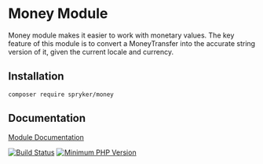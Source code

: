 # Money Module

Money module makes it easier to work with monetary values. The key feature of this module is to convert a MoneyTransfer into the accurate string version of it, given the current locale and currency.

## Installation

```
composer require spryker/money
```

## Documentation

[Module Documentation](https://academy.spryker.com/developing_with_spryker/module_guide/utilities/money.html)

[![Build Status](https://travis-ci.org/spryker/money.svg)](https://travis-ci.org/spryker/money)
[![Minimum PHP Version](https://img.shields.io/badge/php-%3E%3D%207.2-8892BF.svg)](https://php.net/)

